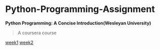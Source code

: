 # Python-Programming-Assignment
**Python Programming: A Concise Introduction(Wesleyan University)**
>A coursera course

[week1](https://github.com/ruchi2ch/Python-Programming-Assignment/tree/main/week%201)
[week2](https://github.com/ruchi2ch/Python-Programming-Assignment/tree/main/week%202)

